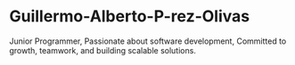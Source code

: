 # Guillermo-Alberto-P-rez-Olivas
Junior Programmer, Passionate about software development, Committed to growth, teamwork, and building scalable solutions.
